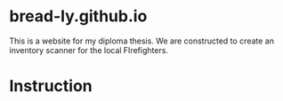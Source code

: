 # bread-ly.github.io
This is a website for my diploma thesis.
We are constructed to create an inventory scanner for the local FIrefighters.
# Instruction

